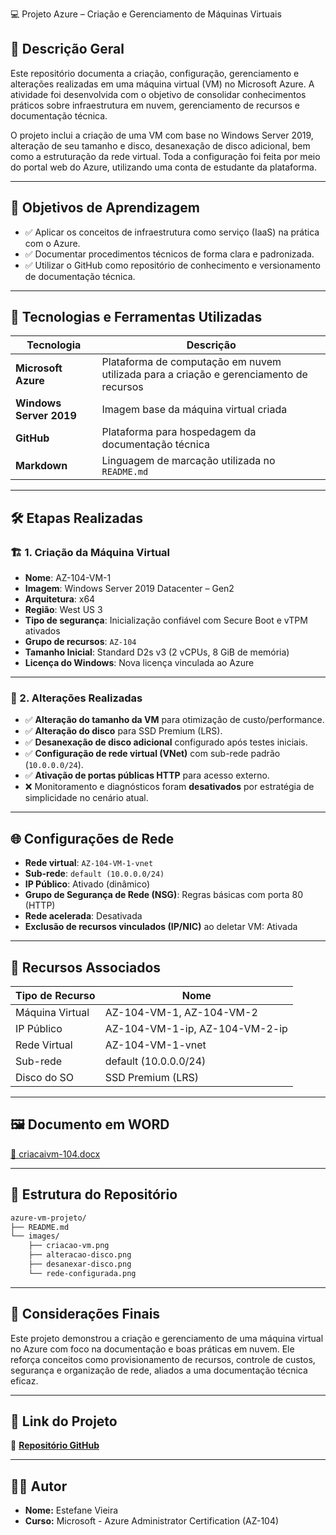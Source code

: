 💻 Projeto Azure – Criação e Gerenciamento de Máquinas Virtuais

## 📘 Descrição Geral

Este repositório documenta a criação, configuração, gerenciamento e alterações realizadas em uma máquina virtual (VM) no Microsoft Azure. A atividade foi desenvolvida com o objetivo de consolidar conhecimentos práticos sobre infraestrutura em nuvem, gerenciamento de recursos e documentação técnica.

O projeto inclui a criação de uma VM com base no Windows Server 2019, alteração de seu tamanho e disco, desanexação de disco adicional, bem como a estruturação da rede virtual. Toda a configuração foi feita por meio do portal web do Azure, utilizando uma conta de estudante da plataforma.

---

## 🎯 Objetivos de Aprendizagem

- ✅ Aplicar os conceitos de infraestrutura como serviço (IaaS) na prática com o Azure.
- ✅ Documentar procedimentos técnicos de forma clara e padronizada.
- ✅ Utilizar o GitHub como repositório de conhecimento e versionamento de documentação técnica.

---

## 🧪 Tecnologias e Ferramentas Utilizadas

| Tecnologia      | Descrição                             |
|------------------|-----------------------------------------|
| **Microsoft Azure** | Plataforma de computação em nuvem utilizada para a criação e gerenciamento de recursos |
| **Windows Server 2019** | Imagem base da máquina virtual criada |
| **GitHub**       | Plataforma para hospedagem da documentação técnica |
| **Markdown**     | Linguagem de marcação utilizada no `README.md` |

---

## 🛠️ Etapas Realizadas

### 🏗️ 1. Criação da Máquina Virtual
- **Nome**: AZ-104-VM-1
- **Imagem**: Windows Server 2019 Datacenter – Gen2
- **Arquitetura**: x64
- **Região**: West US 3
- **Tipo de segurança**: Inicialização confiável com Secure Boot e vTPM ativados
- **Grupo de recursos**: `AZ-104`
- **Tamanho Inicial**: Standard D2s v3 (2 vCPUs, 8 GiB de memória)
- **Licença do Windows**: Nova licença vinculada ao Azure

---

### 🔁 2. Alterações Realizadas

- ✅ **Alteração do tamanho da VM** para otimização de custo/performance.
- ✅ **Alteração do disco** para SSD Premium (LRS).
- ✅ **Desanexação de disco adicional** configurado após testes iniciais.
- ✅ **Configuração de rede virtual (VNet)** com sub-rede padrão (`10.0.0.0/24`).
- ✅ **Ativação de portas públicas HTTP** para acesso externo.
- ❌ Monitoramento e diagnósticos foram **desativados** por estratégia de simplicidade no cenário atual.

---

## 🌐 Configurações de Rede

- **Rede virtual**: `AZ-104-VM-1-vnet`
- **Sub-rede**: `default (10.0.0.0/24)`
- **IP Público**: Ativado (dinâmico)
- **Grupo de Segurança de Rede (NSG)**: Regras básicas com porta 80 (HTTP)
- **Rede acelerada**: Desativada
- **Exclusão de recursos vinculados (IP/NIC)** ao deletar VM: Ativada

---

## 🧩 Recursos Associados

| Tipo de Recurso     | Nome                    |
|---------------------|-------------------------|
| Máquina Virtual     | AZ-104-VM-1, AZ-104-VM-2 |
| IP Público          | AZ-104-VM-1-ip, AZ-104-VM-2-ip |
| Rede Virtual        | AZ-104-VM-1-vnet         |
| Sub-rede            | default (10.0.0.0/24)    |
| Disco do SO         | SSD Premium (LRS)        |

---

## 🖼️ Documento em WORD

[📄 criacaivm-104.docx](./criacaivm-104.docx)

---

## 📂 Estrutura do Repositório

```bash
azure-vm-projeto/
├── README.md
└── images/
    ├── criacao-vm.png
    ├── alteracao-disco.png
    ├── desanexar-disco.png
    └── rede-configurada.png
```

---

## 📌 Considerações Finais

Este projeto demonstrou a criação e gerenciamento de uma máquina virtual no Azure com foco na documentação e boas práticas em nuvem. Ele reforça conceitos como provisionamento de recursos, controle de custos, segurança e organização de rede, aliados a uma documentação técnica eficaz.

---

## 🔗 Link do Projeto

🔗 **[Repositório GitHub](https://github.com/estefanev/AZ-104.git)**  


---

## 👨‍🎓 Autor

- **Nome:** Estefane Vieira
- **Curso:** Microsoft - Azure Administrator Certification (AZ-104)  
